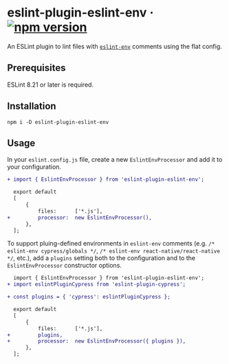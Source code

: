 # eslint-plugin-eslint-env · [![npm version][npm badge]][npm url]

An ESLint plugin to lint files with [`eslint-env`](https://eslint.org/docs/latest/use/configure/language-options#using-configuration-comments) comments using the flat config.

## Prerequisites

ESLint 8.21 or later is required.

## Installation

```console
npm i -D eslint-plugin-eslint-env
```

## Usage

In your `eslint.config.js` file, create a new `EslintEnvProcessor` and add it to your configuration.

```diff
+ import { EslintEnvProcessor } from 'eslint-plugin-eslint-env';

  export default
  [
      {
          files:      ['*.js'],
+         processor:  new EslintEnvProcessor(),
      },
  ];
```

To support pluing-defined environments in `eslint-env` comments (e.g. `/* eslint-env cypress/globals */`, `/* eslint-env react-native/react-native */`, etc.), add a `plugins` setting both to the configuration and to the `EslintEnvProcessor` constructor options.

```diff
  import { EslintEnvProcessor } from 'eslint-plugin-eslint-env';
+ import eslintPluginCypress from 'eslint-plugin-cypress';

+ const plugins = { 'cypress': eslintPluginCypress };

  export default
  [
      {
          files:      ['*.js'],
+         plugins,
+         processor:  new EslintEnvProcessor({ plugins }),
      },
  ];
```

[npm badge]: https://img.shields.io/npm/v/eslint-plugin-eslint-env.svg?logo=npm
[npm url]: https://www.npmjs.com/package/eslint-plugin-eslint-env
